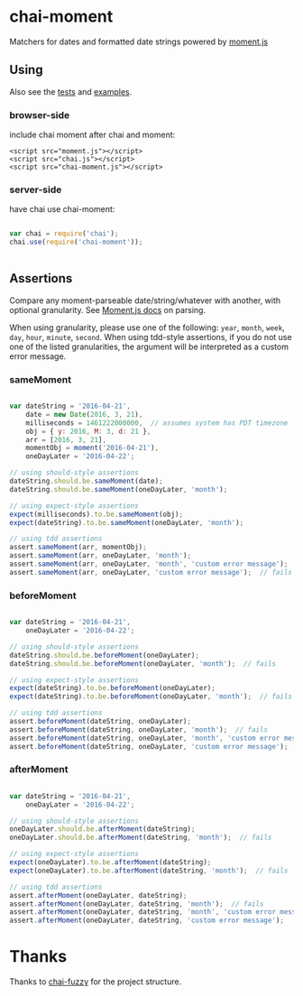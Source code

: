 # chai-moment

Matchers for dates and formatted date strings powered by [moment.js](http://momentjs.com/)

## Using

Also see the [tests](https://github.com/picardy/chai-moment/tree/master/test/) and [examples](https://github.com/picardy/chai-moment/tree/master/examples/).

### browser-side

include chai moment after chai and moment:

    <script src="moment.js"></script>
    <script src="chai.js"></script>
    <script src="chai-moment.js"></script>

### server-side

have chai use chai-moment:

```javascript

var chai = require('chai');
chai.use(require('chai-moment'));
    
```

## Assertions

Compare any moment-parseable date/string/whatever with another, with optional granularity.  See [Moment.js docs](http://momentjs.com/docs/#/parsing/) on parsing.

When using granularity, please use one of the following: `year`, `month`, `week`, `day`, `hour`, `minute`, `second`.  When using tdd-style assertions, if you do not use one of the listed granularities, the argument will be interpreted as a custom error message.

### sameMoment

```javascript

var dateString = '2016-04-21',
    date = new Date(2016, 3, 21),
    milliseconds = 1461222000000,  // assumes system has PDT timezone
    obj = { y: 2016, M: 3, d: 21 },
    arr = [2016, 3, 21],
    momentObj = moment('2016-04-21'),
    oneDayLater = '2016-04-22';

// using should-style assertions
dateString.should.be.sameMoment(date);
dateString.should.be.sameMoment(oneDayLater, 'month');

// using expect-style assertions
expect(milliseconds).to.be.sameMoment(obj);
expect(dateString).to.be.sameMoment(oneDayLater, 'month');

// using tdd assertions
assert.sameMoment(arr, momentObj);
assert.sameMoment(arr, oneDayLater, 'month');
assert.sameMoment(arr, oneDayLater, 'month', 'custom error message');
assert.sameMoment(arr, oneDayLater, 'custom error message');  // fails

```

### beforeMoment

```javascript

var dateString = '2016-04-21',
    oneDayLater = '2016-04-22';

// using should-style assertions
dateString.should.be.beforeMoment(oneDayLater);
dateString.should.be.beforeMoment(oneDayLater, 'month');  // fails

// using expect-style assertions
expect(dateString).to.be.beforeMoment(oneDayLater);
expect(dateString).to.be.beforeMoment(oneDayLater, 'month');  // fails

// using tdd assertions
assert.beforeMoment(dateString, oneDayLater);
assert.beforeMoment(dateString, oneDayLater, 'month');  // fails
assert.beforeMoment(dateString, oneDayLater, 'month', 'custom error message');  // fails
assert.beforeMoment(dateString, oneDayLater, 'custom error message');

```

### afterMoment

```javascript

var dateString = '2016-04-21',
    oneDayLater = '2016-04-22';

// using should-style assertions
oneDayLater.should.be.afterMoment(dateString);
oneDayLater.should.be.afterMoment(dateString, 'month');  // fails

// using expect-style assertions
expect(oneDayLater).to.be.afterMoment(dateString);
expect(oneDayLater).to.be.afterMoment(dateString, 'month');  // fails

// using tdd assertions
assert.afterMoment(oneDayLater, dateString);
assert.afterMoment(oneDayLater, dateString, 'month');  // fails
assert.afterMoment(oneDayLater, dateString, 'month', 'custom error message');  // fails
assert.afterMoment(oneDayLater, dateString, 'custom error message');

```



# Thanks

Thanks to [chai-fuzzy](https://github.com/elliotf/chai-fuzzy) for the project structure.
